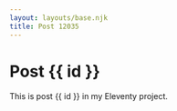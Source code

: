 ```yaml
---
layout: layouts/base.njk
title: Post 12035
---
```


# Post {{ id }}

This is post {{ id }} in my Eleventy project.
